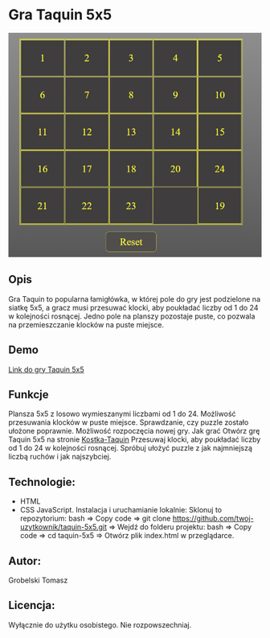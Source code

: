 # Gra Taquin 5x5

![Opis obrazka](Taquin.png)

## Opis
Gra Taquin to popularna łamigłówka, w której pole do gry jest podzielone na siatkę 5x5, a gracz musi przesuwać klocki, aby poukładać liczby od 1 do 24 w kolejności rosnącej. Jedno pole na planszy pozostaje puste, co pozwala na przemieszczanie klocków na puste miejsce.

## Demo
[Link do gry Taquin 5x5](https://tomaszgrobelski.github.io/Kostka-Taquin/kostka.html)


## Funkcje
Plansza 5x5 z losowo wymieszanymi liczbami od 1 do 24.
Możliwość przesuwania klocków w puste miejsce.
Sprawdzanie, czy puzzle zostało ułożone poprawnie.
Możliwość rozpoczęcia nowej gry.
Jak grać
Otwórz grę Taquin 5x5 na stronie [Kostka-Taquin](https://tomaszgrobelski.github.io/Kostka-Taquin/kostka.html)
Przesuwaj klocki, aby poukładać liczby od 1 do 24 w kolejności rosnącej.
Spróbuj ułożyć puzzle z jak najmniejszą liczbą ruchów i jak najszybciej.

## Technologie:
- HTML
- CSS
JavaScript. 
Instalacja i uruchamianie lokalnie:
Sklonuj to repozytorium:
bash =>
Copy code =>
git clone https://github.com/twoj-uzytkownik/taquin-5x5.git =>
Wejdź do folderu projektu:
bash =>
Copy code =>
cd taquin-5x5 =>
Otwórz plik index.html w przeglądarce.

## Autor:
Grobelski Tomasz

## Licencja:
Wyłącznie do użytku osobistego. Nie rozpowszechniaj.

